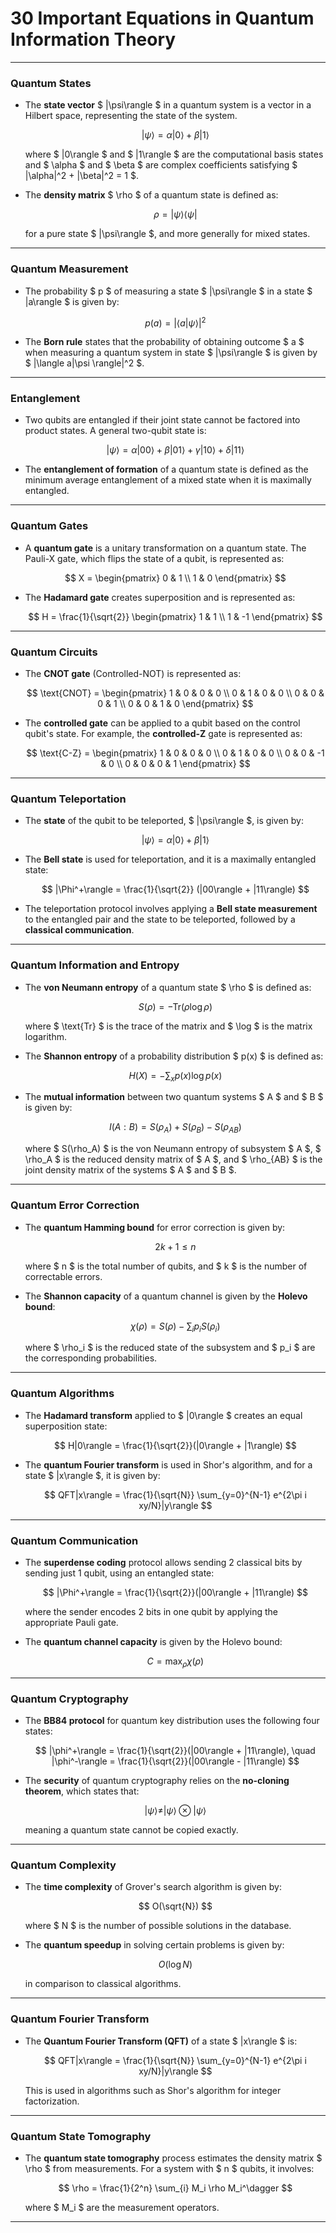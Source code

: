# 30 Important Equations in Quantum Information Theory

---

### Quantum States

- The **state vector** $ |\psi\rangle $ in a quantum system is a vector in a Hilbert space, representing the state of the system.

  $$
  |\psi\rangle = \alpha|0\rangle + \beta|1\rangle
  $$

  where $ |0\rangle $ and $ |1\rangle $ are the computational basis states and $ \alpha $ and $ \beta $ are complex coefficients satisfying $ |\alpha|^2 + |\beta|^2 = 1 $.

- The **density matrix** $ \rho $ of a quantum state is defined as:

  $$
  \rho = |\psi\rangle \langle \psi|
  $$

  for a pure state $ |\psi\rangle $, and more generally for mixed states.

---

### Quantum Measurement

- The probability $ p $ of measuring a state $ |\psi\rangle $ in a state $ |a\rangle $ is given by:

  $$
  p(a) = |\langle a|\psi \rangle|^2
  $$

- The **Born rule** states that the probability of obtaining outcome $ a $ when measuring a quantum system in state $ |\psi\rangle $ is given by $ |\langle a|\psi \rangle|^2 $.

---

### Entanglement

- Two qubits are entangled if their joint state cannot be factored into product states. A general two-qubit state is:

  $$
  |\psi\rangle = \alpha|00\rangle + \beta|01\rangle + \gamma|10\rangle + \delta|11\rangle
  $$

- The **entanglement of formation** of a quantum state is defined as the minimum average entanglement of a mixed state when it is maximally entangled.

---

### Quantum Gates

- A **quantum gate** is a unitary transformation on a quantum state. The Pauli-X gate, which flips the state of a qubit, is represented as:

  $$
  X = \begin{pmatrix} 0 & 1 \\ 1 & 0 \end{pmatrix}
  $$

- The **Hadamard gate** creates superposition and is represented as:

  $$
  H = \frac{1}{\sqrt{2}} \begin{pmatrix} 1 & 1 \\ 1 & -1 \end{pmatrix}
  $$

---

### Quantum Circuits

- The **CNOT gate** (Controlled-NOT) is represented as:

  $$
  \text{CNOT} = \begin{pmatrix} 1 & 0 & 0 & 0 \\ 0 & 1 & 0 & 0 \\ 0 & 0 & 0 & 1 \\ 0 & 0 & 1 & 0 \end{pmatrix}
  $$

- The **controlled gate** can be applied to a qubit based on the control qubit's state. For example, the **controlled-Z** gate is represented as:

  $$
  \text{C-Z} = \begin{pmatrix} 1 & 0 & 0 & 0 \\ 0 & 1 & 0 & 0 \\ 0 & 0 & -1 & 0 \\ 0 & 0 & 0 & 1 \end{pmatrix}
  $$

---

### Quantum Teleportation

- The **state** of the qubit to be teleported, $ |\psi\rangle $, is given by:

  $$
  |\psi\rangle = \alpha|0\rangle + \beta|1\rangle
  $$

- The **Bell state** is used for teleportation, and it is a maximally entangled state:

  $$
  |\Phi^+\rangle = \frac{1}{\sqrt{2}} (|00\rangle + |11\rangle)
  $$

- The teleportation protocol involves applying a **Bell state measurement** to the entangled pair and the state to be teleported, followed by a **classical communication**.

---

### Quantum Information and Entropy

- The **von Neumann entropy** of a quantum state $ \rho $ is defined as:

  $$
  S(\rho) = -\text{Tr}(\rho \log \rho)
  $$

  where $ \text{Tr} $ is the trace of the matrix and $ \log $ is the matrix logarithm.

- The **Shannon entropy** of a probability distribution $ p(x) $ is defined as:

  $$
  H(X) = - \sum_{x} p(x) \log p(x)
  $$

- The **mutual information** between two quantum systems $ A $ and $ B $ is given by:

  $$
  I(A:B) = S(\rho_A) + S(\rho_B) - S(\rho_{AB})
  $$

  where $ S(\rho_A) $ is the von Neumann entropy of subsystem $ A $, $ \rho_A $ is the reduced density matrix of $ A $, and $ \rho_{AB} $ is the joint density matrix of the systems $ A $ and $ B $.

---

### Quantum Error Correction

- The **quantum Hamming bound** for error correction is given by:

  $$
  2k + 1 \leq n
  $$

  where $ n $ is the total number of qubits, and $ k $ is the number of correctable errors.

- The **Shannon capacity** of a quantum channel is given by the **Holevo bound**:

  $$
  \chi(\rho) = S(\rho) - \sum_i p_i S(\rho_i)
  $$

  where $ \rho_i $ is the reduced state of the subsystem and $ p_i $ are the corresponding probabilities.

---

### Quantum Algorithms

- The **Hadamard transform** applied to $ |0\rangle $ creates an equal superposition state:

  $$
  H|0\rangle = \frac{1}{\sqrt{2}}(|0\rangle + |1\rangle)
  $$

- The **quantum Fourier transform** is used in Shor's algorithm, and for a state $ |x\rangle $, it is given by:

  $$
  QFT|x\rangle = \frac{1}{\sqrt{N}} \sum_{y=0}^{N-1} e^{2\pi i xy/N}|y\rangle
  $$

---

### Quantum Communication

- The **superdense coding** protocol allows sending 2 classical bits by sending just 1 qubit, using an entangled state:

  $$
  |\Phi^+\rangle = \frac{1}{\sqrt{2}}(|00\rangle + |11\rangle)
  $$

  where the sender encodes 2 bits in one qubit by applying the appropriate Pauli gate.

- The **quantum channel capacity** is given by the Holevo bound:

  $$
  C = \max_{\rho} \chi(\rho)
  $$

---

### Quantum Cryptography

- The **BB84 protocol** for quantum key distribution uses the following four states:

  $$
  |\phi^+\rangle = \frac{1}{\sqrt{2}}(|00\rangle + |11\rangle), \quad |\phi^-\rangle = \frac{1}{\sqrt{2}}(|00\rangle - |11\rangle)
  $$

- The **security** of quantum cryptography relies on the **no-cloning theorem**, which states that:

  $$
  |\psi\rangle \neq |\psi\rangle \otimes |\psi\rangle
  $$

  meaning a quantum state cannot be copied exactly.

---

### Quantum Complexity

- The **time complexity** of Grover's search algorithm is given by:

  $$
  O(\sqrt{N})
  $$

  where $ N $ is the number of possible solutions in the database.

- The **quantum speedup** in solving certain problems is given by:

  $$
  O(\log N)
  $$

  in comparison to classical algorithms.

---

### Quantum Fourier Transform

- The **Quantum Fourier Transform (QFT)** of a state $ |x\rangle $ is:

  $$
  QFT|x\rangle = \frac{1}{\sqrt{N}} \sum_{y=0}^{N-1} e^{2\pi i xy/N}|y\rangle
  $$

  This is used in algorithms such as Shor's algorithm for integer factorization.

---

### Quantum State Tomography

- The **quantum state tomography** process estimates the density matrix $ \rho $ from measurements. For a system with $ n $ qubits, it involves:

  $$
  \rho = \frac{1}{2^n} \sum_{i} M_i \rho M_i^\dagger
  $$

  where $ M_i $ are the measurement operators.

---